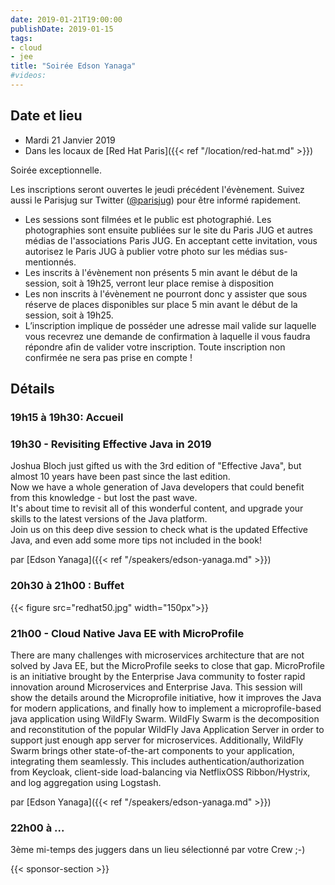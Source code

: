 ```yaml
---
date: 2019-01-21T19:00:00
publishDate: 2019-01-15
tags:
- cloud
- jee
title: "Soirée Edson Yanaga"
#videos:
---
```


## Date et lieu

- Mardi 21 Janvier 2019
- Dans les locaux de [Red Hat Paris]({{< ref "/location/red-hat.md" >}})

Soirée exceptionnelle.

Les inscriptions seront ouvertes le jeudi précédent l'évènement. Suivez aussi le Parisjug sur Twitter ([@parisjug](https://twitter.com/parisjug)) pour être informé rapidement.
- Les sessions sont filmées et le public est photographié. Les photographies sont ensuite publiées sur le site du Paris JUG et autres médias de l'associations Paris JUG. En acceptant cette invitation, vous autorisez le Paris JUG à publier votre photo sur les médias sus-mentionnés.
- Les inscrits à l'évènement non présents 5 min avant le début de la session, soit à 19h25, verront leur place remise à disposition
- Les non inscrits à l'évènement ne pourront donc y assister que sous réserve de places disponibles sur place 5 min avant le début de la session, soit à 19h25.
- L’inscription implique de posséder une adresse mail valide sur laquelle vous recevrez une demande de confirmation à laquelle il vous faudra répondre afin de valider votre inscription. Toute inscription non confirmée ne sera pas prise en compte !

## Détails

### 19h15 à 19h30: Accueil

### 19h30 - Revisiting Effective Java in 2019

Joshua Bloch just gifted us with the 3rd edition of "Effective Java", but almost 10 years have been past since the last edition.  
Now we have a whole generation of Java developers that could benefit from this knowledge - but lost the past wave.  
It's about time to revisit all of this wonderful content, and upgrade your skills to the latest versions of the Java platform.  
Join us on this deep dive session to check what is the updated Effective Java, and even add some more tips not included in the book!

par [Edson Yanaga]({{< ref "/speakers/edson-yanaga.md" >}})

### 20h30 à 21h00 : Buffet

{{< figure src="redhat50.jpg" width="150px">}}

### 21h00 - Cloud Native Java EE with MicroProfile

There are many challenges with microservices architecture that are not solved by Java EE, but the MicroProfile seeks to close that gap. MicroProfile is an initiative brought by the Enterprise Java community to foster rapid innovation around Microservices and Enterprise Java. This session will show the details around the Microprofile initiative, how it improves the Java for modern applications, and finally how to implement a microprofile-based java application using WildFly Swarm. WildFly Swarm is the decomposition and reconstitution of the popular WildFly Java Application Server in order to support just enough app server for microservices. Additionally, WildFly Swarm brings other state-of-the-art components to your application, integrating them seamlessly. This includes authentication/authorization from Keycloak, client-side load-balancing via NetflixOSS Ribbon/Hystrix, and log aggregation using Logstash.

par [Edson Yanaga]({{< ref "/speakers/edson-yanaga.md" >}})

### 22h00 à ...

3ème mi-temps des juggers dans un lieu sélectionné par votre Crew ;-)

{{< sponsor-section >}}
